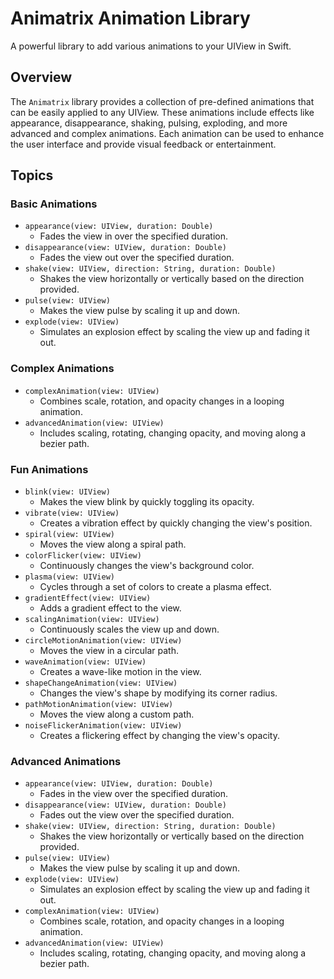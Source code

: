# Animatrix Animation Library

A powerful library to add various animations to your UIView in Swift.

## Overview

The `Animatrix` library provides a collection of pre-defined animations that can be easily applied to any UIView. These animations include effects like appearance, disappearance, shaking, pulsing, exploding, and more advanced and complex animations. Each animation can be used to enhance the user interface and provide visual feedback or entertainment.

## Topics

### Basic Animations

- `appearance(view: UIView, duration: Double)`
  - Fades the view in over the specified duration.
- `disappearance(view: UIView, duration: Double)`
  - Fades the view out over the specified duration.
- `shake(view: UIView, direction: String, duration: Double)`
  - Shakes the view horizontally or vertically based on the direction provided.
- `pulse(view: UIView)`
  - Makes the view pulse by scaling it up and down.
- `explode(view: UIView)`
  - Simulates an explosion effect by scaling the view up and fading it out.

### Complex Animations

- `complexAnimation(view: UIView)`
  - Combines scale, rotation, and opacity changes in a looping animation.
- `advancedAnimation(view: UIView)`
  - Includes scaling, rotating, changing opacity, and moving along a bezier path.

### Fun Animations

- `blink(view: UIView)`
  - Makes the view blink by quickly toggling its opacity.
- `vibrate(view: UIView)`
  - Creates a vibration effect by quickly changing the view's position.
- `spiral(view: UIView)`
  - Moves the view along a spiral path.
- `colorFlicker(view: UIView)`
  - Continuously changes the view's background color.
- `plasma(view: UIView)`
  - Cycles through a set of colors to create a plasma effect.
- `gradientEffect(view: UIView)`
  - Adds a gradient effect to the view.
- `scalingAnimation(view: UIView)`
  - Continuously scales the view up and down.
- `circleMotionAnimation(view: UIView)`
  - Moves the view in a circular path.
- `waveAnimation(view: UIView)`
  - Creates a wave-like motion in the view.
- `shapeChangeAnimation(view: UIView)`
  - Changes the view's shape by modifying its corner radius.
- `pathMotionAnimation(view: UIView)`
  - Moves the view along a custom path.
- `noiseFlickerAnimation(view: UIView)`
  - Creates a flickering effect by changing the view's opacity.

### Advanced Animations

- `appearance(view: UIView, duration: Double)`
  - Fades in the view over the specified duration.
- `disappearance(view: UIView, duration: Double)`
  - Fades out the view over the specified duration.
- `shake(view: UIView, direction: String, duration: Double)`
  - Shakes the view horizontally or vertically based on the direction provided.
- `pulse(view: UIView)`
  - Makes the view pulse by scaling it up and down.
- `explode(view: UIView)`
  - Simulates an explosion effect by scaling the view up and fading it out.
- `complexAnimation(view: UIView)`
  - Combines scale, rotation, and opacity changes in a looping animation.
- `advancedAnimation(view: UIView)`
  - Includes scaling, rotating, changing opacity, and moving along a bezier path.
